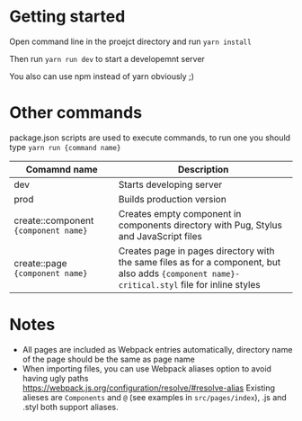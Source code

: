 # Getting started

Open command line in the proejct directory and run  `yarn install`

Then run `yarn run dev` to start a developemnt server

You also can use npm instead of yarn obviously ;)

# Other commands

package.json scripts are used to execute commands, to run one you should type 
`yarn run {command name}`

Comamnd name | Description
--- | ---
dev | Starts developing server
prod | Builds production version
create::component `{component name}` | Creates empty component in components directory with Pug, Stylus and JavaScript files
create::page `{component name}` | Creates page in pages directory with the same files as for a component, but also adds `{component name}-critical.styl` file for inline styles 


# Notes

* All pages are included as Webpack entries automatically, directory name of the page should be the same as page name
* When importing files, you can use Webpack aliases option to avoid having ugly paths https://webpack.js.org/configuration/resolve/#resolve-alias Existing alieses are `Components` and `@` (see examples in `src/pages/index`), .js and .styl both support aliases.
